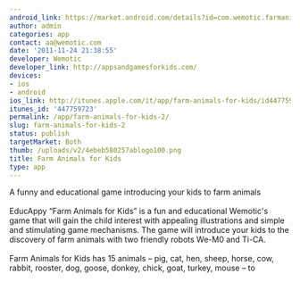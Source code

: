```yaml
---
android_link: https://market.android.com/details?id=com.wemotic.farmanimals
author: admin
categories: app
contact: aa@wemotic.com
date: '2011-11-24 21:38:55'
developer: Wemotic
developer_link: http://appsandgamesforkids.com/
devices: 
- ios
- android
ios_link: http://itunes.apple.com/it/app/farm-animals-for-kids/id447759723?mt=8
itunes_id: '447759723'
permalink: /app/farm-animals-for-kids-2/
slug: farm-animals-for-kids-2
status: publish
targetMarket: Both
thumb: /uploads/v2/4ebeb580257ablogo100.png
title: Farm Animals for Kids
type: app
---
```


A funny and educational game introducing your kids to farm animals<br />
<br />
EducAppy “Farm Animals for Kids” is a fun and educational Wemotic's game that will gain the child interest with appealing illustrations and simple and stimulating game mechanisms. The game will introduce your kids to the discovery of farm animals with two friendly robots We-M0 and Ti-CA.<br />
<br />
Farm Animals for Kids has 15 animals – pig, cat, hen, sheep, horse, cow, rabbit, rooster, dog, goose, donkey, chick, goat, turkey, mouse – to 